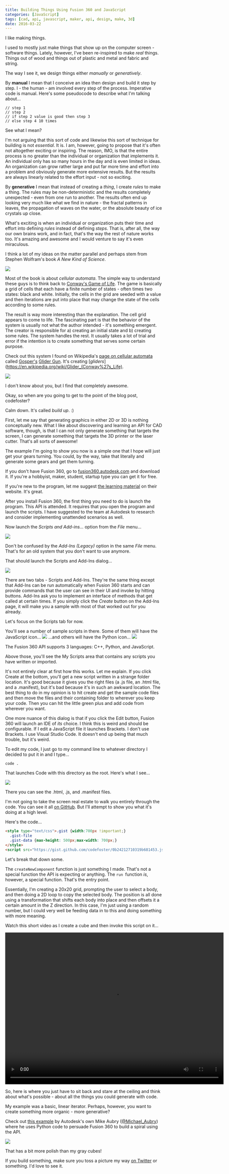 ```yaml
---
title: Building Things Using Fusion 360 and JavaScript
categories: [JavaScript]
tags: [cad, api, javascript, maker, api, design, make, 3d]
date: 2016-03-22
---
```


I like making things.

I used to mostly just make things that show up on the computer screen - software things. Lately, however, I&#39;ve been re-inspired to make _real_ things. Things out of wood and things out of plastic and metal and fabric and string.

The way I see it, we design things either _manually_ or _generatively_.

By **manual** I mean that I conceive an idea then design and build it step by step. I - the human - am involved every step of the process. Imperative code is manual. Here&#39;s some pseudocode to describe what I&#39;m talking about...

```
// step 1
// step 2
// if step 2 value is good then step 3
// else step 4 10 times
```

See what I mean?

I&#39;m not arguing that this sort of code and likewise this sort of technique for building is not _essential_. It is. I am, however, going to propose that it&#39;s often not altogether exciting or inspiring. The reason, IMO, is that the entire process is no greater than the individual or organization that implements it. An individual only has so many hours in the day and is even limited in ideas. An organization can grow rather large and put far more time and effort into a problem and obviously generate more extensive results. But the results are always linearly related to the effort input - not so exciting.

By **generative** I mean that instead of creating a _thing_, I create _rules_ to make a thing. The rules may be non-deterministic and the results completely unexpected - even from one run to another. The results often end up looking very much like what we find in nature - the fractal patterns in leaves, the propagation of waves on the water, or the absolute beauty of ice crystals up close.

What&#39;s exciting is when an individual or organization puts their time and effort into defining _rules_ instead of defining _steps_. That is, after all, the way our own brains work, and in fact, that&#39;s the way the rest of nature works too. It&#39;s amazing and awesome and I would venture to say it&#39;s even miraculous.

I think a lot of my ideas on the matter parallel and perhaps stem from Stephen Wolfram&#39;s book _A New Kind of Science_.

![](/files/f360api_01.png)

Most of the book is about _cellular automata_. The simple way to understand these guys is to think back to [Conway&#39;s Game of Life](https://en.wikipedia.org/wiki/Conway%27s_Game_of_Life). The game is basically a grid of cells that each have a finite number of states - often times two states: black and white. Initially, the cells in the grid are seeded with a value and then iterations are put into place that may change the state of the cells according to some rules.

The result is way more interesting than the explanation. The cell grid appears to come to life. The fascinating part is that the behavior of the system is usually not what the author intended - it&#39;s something emergent. The creator is responsible for a) creating an initial state and b) creating some rules. The system handles the rest. It usually takes a lot of trial and error if the intention is to create something that serves some certain purpose.

Check out this system I found on Wikipedia&#39;s [page on cellular automata](https://en.wikipedia.org/wiki/Cellular_automaton) called [Gosper&#39;s](https://en.wikipedia.org/wiki/Bill_Gosper) [Glider Gun](https://en.wikipedia.org/wiki/Gun_(cellular_automaton)). It&#39;s creating [_gliders_](https://en.wikipedia.org/wiki/Glider_(Conway%27s_Life). 

[![](//upload.wikimedia.org/wikipedia/commons/e/e5/Gospers_glider_gun.gif)](/wiki/File:Gospers_glider_gun.gif)

I don&#39;t know about you, but I find that completely awesome.

Okay, so when are you going to get to the point of the blog post, codefoster?

Calm down. It&#39;s called _build up_. :)

First, let me say that generating graphics in either 2D or 3D is nothing conceptually new. What I like about discovering and learning an API for CAD software, though, is that I can not only generate something that targets the screen, I can generate something that targets the 3D printer or the laser cutter. That&#39;s all sorts of awesome!

The example I&#39;m going to show you now is a simple one that I hope will just get your gears turning. You could, by the way, take that literally and generate some gears and get them turning.

If you don&#39;t have Fusion 360, go to [fusion360.autodesk.com](http://fusion360.autodesk.com) and download it. If you&#39;re a hobbyist, maker, student, startup type you can get it for free.

If you&#39;re new to the program, let me suggest [the learning material](http://www.autodesk.com/products/fusion-360/learn-training-tutorials) on their website. It&#39;s great.

After you install Fusion 360, the first thing you need to do is launch the program. This API is attended. It requires that you open the program and launch the scripts. I have suggested to the team at Autodesk to research and consider implementing unattended scenarios as well.

Now launch the _Scripts and Add-ins..._ option from the _File_ menu...

![](/files/f360api_02.png)

Don&#39;t be confused by the _Add-Ins (Legacy)_ option in the same _File_ menu. That&#39;s for an old system that you don&#39;t want to use anymore.

That should launch the Scripts and Add-Ins dialog...

![](/files/f360api_03.png)

There are two tabs - Scripts and Add-Ins. They&#39;re the same thing except that Add-Ins can be run automatically when Fusion 360 starts and can provide commands that the user can see in their UI and invoke by hitting buttons. Add-Ins ask you to implement an interface of methods that get called at certain times. If you simply click the _Create_ button on the Add-Ins page, it will make you a sample with most of that worked out for you already.

Let&#39;s focus on the Scripts tab for now.

You&#39;ll see a number of sample scripts in there. Some of them will have the JavaScript icon... ![](/files/f360api_04.png) ...and others will have the Python icon... ![](/files/f360api_05.png)

The Fusion 360 API supports 3 languages: C++, Python, and JavaScript. 

Above those, you&#39;ll see the My Scripts area that contains any scripts you have written or imported.

It&#39;s not entirely clear at first how this works. Let me explain. If you click Create at the bottom, you&#39;ll get a new script written in a strange folder location. It&#39;s good because it gives you the right files (a .js file, an .html file, and a .manifest), but it&#39;s bad because it&#39;s in such an awkward location. The best thing to do in my opinion is to hit create and get the sample code files and then move the files and their containing folder to wherever you keep your code. Then you can hit the little green plus and add code from wherever you want.

One more nuance of this dialog is that if you click the Edit button, Fusion 360 will launch an IDE of _its_ choice. I think this is weird and should be configurable. If I edit a JavaScript file it launches Brackets. I don&#39;t use Brackets. I use Visual Studio Code. It doesn&#39;t end up being that much trouble, but it&#39;s weird.

To edit my code, I just go to my command line to whatever directory I decided to put it in and I type...

```
code .
```

That launches Code with this directory as the root. Here&#39;s what I see...

![](/files/f360api_06.png)

There you can see the .html, .js, and .manifest files.

I&#39;m not going to take the screen real estate to walk you entirely through the code. You can see it all [on GitHub](http://github.com/codefoster/f360-bumpmap). But I&#39;ll attempt to show you what it&#39;s doing at a high level.

Here&#39;s the code...

``` html
<style type="text/css">.gist {width:700px !important;}
  .gist-file
  .gist-data {max-height: 500px;max-width: 700px;}
</style>
<script src="https://gist.github.com/codefoster/0b24212710319b681453.js"></script>
```

Let&#39;s break that down some.

The `createNewComponent` function is just something I made. That&#39;s not a special function the API is expecting or anything. The `run `function _is_, however, a special function. That&#39;s the entry point.

Essentially, I&#39;m creating a 20x20 grid, prompting the user to select a body, and then doing a 2D loop to copy the selected body. The position is all done using a transformation that shifts each body into place and then offsets it a certain amount in the Z direction. In this case, I&#39;m just using a random number, but I could very well be feeding data in to this and doing something with more meaning.

Watch this short video as I create a cube and then invoke this script on it...

<video autoplay controls src="/files/f360api_07.mp4" style="width:700px;height:486px"> </video>

So, here is where you just have to sit back and stare at the ceiling and think about what&#39;s possible - about all the things you could generate with code.

My example was a basic, linear iterator. Perhaps, however, you want to create something more organic - more generative?

Check out [this example](https://www.youtube.com/watch?v=5wj6zj4-iB0) by Autodesk&#39;s own Mike Aubry ([@Michael_Aubry](https://twitter.com/Michael_Aubry)) where he uses Python code to persuade Fusion 360 to build a spiral using the API.

![](/files/f360api_08.png)

That has a bit more polish than my gray cubes!

If you build something, make sure you toss a picture my way [on Twitter](http://twitter.com/codefoster) or something. I&#39;d love to see it.